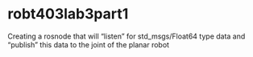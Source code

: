 # robt403lab3part1
Creating a rosnode that will “listen” for std_msgs/Float64 type data and “publish” this data to the joint of the planar robot
